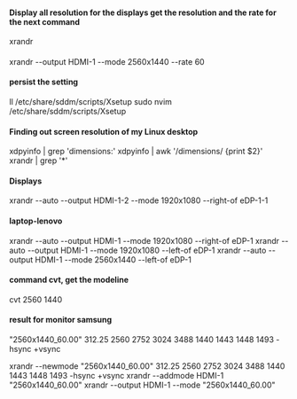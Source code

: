 
#### Display all resolution for the displays get the resolution and the rate for the next command
xrandr


####
xrandr --output HDMI-1 --mode 2560x1440 --rate 60


#### persist the setting
ll /etc/share/sddm/scripts/Xsetup
sudo nvim /etc/share/sddm/scripts/Xsetup

#### Finding out screen resolution of my Linux desktop
xdpyinfo | grep 'dimensions:'
xdpyinfo | awk '/dimensions/ {print $2}'
xrandr | grep '*'

#### Displays
xrandr --auto --output HDMI-1-2 --mode 1920x1080 --right-of eDP-1-1

#### laptop-lenovo
xrandr --auto --output HDMI-1 --mode 1920x1080 --right-of eDP-1
xrandr --auto --output HDMI-1 --mode 1920x1080 --left-of eDP-1
xrandr --auto --output HDMI-1 --mode 2560x1440 --left-of eDP-1





#### command cvt, get the modeline
cvt 2560 1440

#### result for monitor samsung
"2560x1440_60.00"  312.25  2560 2752 3024 3488  1440 1443 1448 1493 -hsync +vsync

xrandr --newmode "2560x1440_60.00"  312.25  2560 2752 3024 3488  1440 1443 1448 1493 -hsync +vsync
xrandr --addmode HDMI-1 "2560x1440_60.00"
xrandr --output HDMI-1 --mode "2560x1440_60.00"
